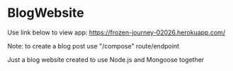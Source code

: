 # BlogWebsite

Use link below to view app:
https://frozen-journey-02026.herokuapp.com/

Note: to create a blog post use "/compose" route/endpoint

Just a blog website created to use Node.js and Mongoose together
